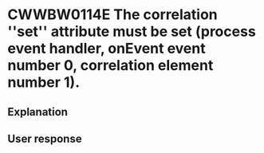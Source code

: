 # CWWBW0114E The correlation ''set'' attribute must be set (process event handler, onEvent event number 0, correlation element number 1).

## Explanation

## User response